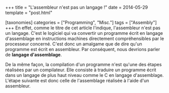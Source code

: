 +++
title = "L'assembleur n'est pas un langage !"
date = 2014-05-29
template = "post.html"

[taxonomies]
categories = ["Programming", "Misc."]
tags = ["Assembly"]
+++
En effet, comme le titre de cet article l'indique, l'assembleur n'est pas un
langage. C'est le logiciel qui va convertir un programme écrit en langage
d'assemblage en instructions machines directement compréhensibles par le
processeur concerné. C'est donc un amalgame que de dire qu'un programme est
écrit en assembleur. Par conséquent, nous devrions parler de **langage
d'assemblage**.

De la même façon, la compilation d'un programme n'est qu'une des étapes
réalisées par un compilateur. Elle consiste à traduire un programme écrit dans
un langage de plus haut niveau comme le C en langage d'assemblage. L'étape
suivante est donc celle de l'assemblage réalisée à l'aide d'un assembleur.
